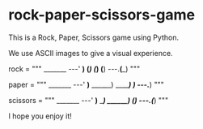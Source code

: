 # rock-paper-scissors-game
This is a Rock, Paper, Scissors game using Python.

We use ASCII images to give a visual experience.

rock = """
    _______
---'   ____)
      (_____)
      (_____)
      (____)
---.__(___)
"""

paper = """
     _______
---'    ____)____
           ______)
          _______)
         _______)
---.__________)
"""

scissors = """
    _______
---'   ____)____
          ______)
       __________)
      (____)
---.__(___)
"""

I hope you enjoy it!